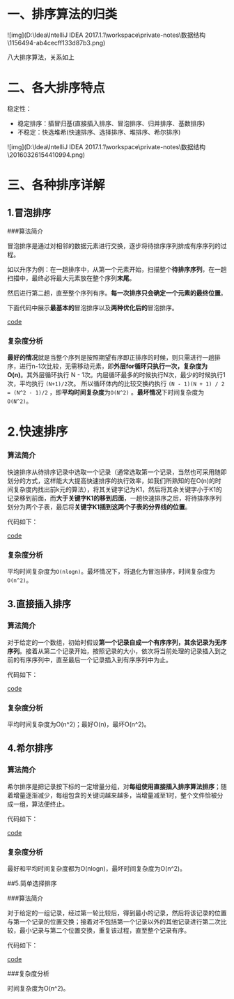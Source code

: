 # 一、排序算法的归类

![img](D:\Idea\IntelliJ IDEA 2017.1.1\workspace\private-notes\数据结构\1156494-ab4cecff133d87b3.png)

八大排序算法，关系如上

# 二、各大排序特点

稳定性：

+ 稳定排序：插冒归基(直接插入排序、冒泡排序、归并排序、基数排序)
+ 不稳定：快选堆希(快速排序、选择排序、堆排序、希尔排序)

![img](D:\Idea\IntelliJ IDEA 2017.1.1\workspace\private-notes\数据结构\20160326154410994.png) 

# 三、各种排序详解

## 1.冒泡排序

###算法简介

冒泡排序是通过对相邻的数据元素进行交换，逐步将待排序序列排成有序序列的过程。

如以升序为例：在一趟排序中，从第一个元素开始，扫描整个**待排序序列**，在一趟扫描中，最终必将最大元素放在整个序列**末尾**。

然后进行第二趟，直至整个序列有序。**每一次排序只会确定一个元素的最终位置**。

下面代码中展示**最基本的**冒泡排序以及**两种优化后的**冒泡排序。

[code](./code/BubbleSort.java)

### 复杂度分析

**最好的情况**就是当整个序列是按照期望有序即正排序的时候，则只需进行一趟排序，进行n-1次比较，无需移动元素，即**外层for循环只执行一次，复杂度为O(n)**。其外层循环执行 N - 1次。内层循环最多的时候执行N次，最少的时候执行1次，平均执行 `(N+1)/2`次。 所以循环体内的比较交换约执行 `(N - 1)(N + 1) / 2 = (N^2 - 1)/2` ，即**平均时间复杂度**为`O(N^2)` 。**最坏情况**下时间复杂度为`O(N^2)`。

# 2.快速排序

### 算法简介

快速排序从待排序记录中选取一个记录（通常选取第一个记录，当然也可采用随即划分的方式，这样能大大提高快速排序的执行效率，如我们所熟知的在O(n)的时间复杂度内找出前k元的算法），将其关键字记为K1，然后将其余关键字小于K1的记录移到前面，而**大于关键字K1的移到后面**，一趟快速排序之后，将待排序序列划分为两个子表，最后将**关键字K1插到这两个子表的分界线的位置**。 

代码如下：

[code](./code/QuickSort.java)

### 复杂度分析

平均时间复杂度为`O(nlogn)`。最坏情况下，将退化为冒泡排序，时间复杂度为`O(n^2)`。

## 3.直接插入排序

### 算法简介

对于给定的一个数组，初始时假设**第一个记录自成一个有序序列，其余记录为无序序列**。接着从第二个记录开始，按照记录的大小，依次将当前处理的记录插入到之前的有序序列中，直至最后一个记录插入到有序序列中为止。

代码如下：

[code](./code/InsertSort.java)

### 复杂度分析

平均时间复杂度为O(n\^2)；最好O(n)，最坏O(n\^2)。

## 4.希尔排序

### 算法简介

希尔排序是把记录按下标的一定增量分组，对**每组使用直接插入排序算法排序**；随着增量逐渐减少，每组包含的关键词越来越多，当增量减至1时，整个文件恰被分成一组，算法便终止。

代码如下：

[code](./code/ShellSort.java)

### 复杂度分析

最好和平均时间复杂度都为O(nlogn)，最坏时间复杂度为O(n^2)。

##5.简单选择排序

###算法简介

对于给定的一组记录，经过第一轮比较后，得到最小的记录，然后将该记录的位置与第一个记录的位置交换；接着对不包括第一个记录以外的其他记录进行第二次比较，最小记录与第二个位置交换，重复该过程，直至整个记录有序。

代码如下：

[code](./code/SelectSort.java)

###复杂度分析

时间复杂度为O(n^2)。
